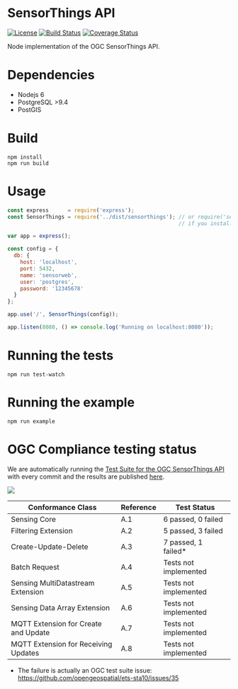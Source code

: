# SensorThings API
[![License](https://img.shields.io/badge/license-MPL2-blue.svg)](https://raw.githubusercontent.com/mozilla-sensorweb/sensorthings/master/LICENSE)
[![Build Status](https://travis-ci.org/mozilla-sensorweb/sensorthings.svg?branch=master)](https://travis-ci.org/mozilla-sensorweb/sensorthings)
[![Coverage Status](https://coveralls.io/repos/github/mozilla-sensorweb/sensorthings/badge.svg)](https://coveralls.io/github/mozilla-sensorweb/sensorthings)

Node implementation of the OGC SensorThings API.

# Dependencies
* Nodejs 6
* PostgreSQL >9.4
* PostGIS

# Build
```shell
npm install
npm run build
```

# Usage
```js
const express      = require('express');
const SensorThings = require('../dist/sensorthings'); // or require('sensorthings')
                                                      // if you installed it via npm

var app = express();

const config = {
  db: {
    host: 'localhost',
    port: 5432,
    name: 'sensorweb',
    user: 'postgres',
    password: '12345678'
  }
};

app.use('/', SensorThings(config));

app.listen(8080, () => console.log('Running on localhost:8080'));
```

# Running the tests

```shell
npm run test-watch
```

# Running the example

```shell
npm run example
```

# OGC Compliance testing status

We are automatically running the [Test Suite for the OGC SensorThings API](https://github.com/opengeospatial/ets-sta10) with every commit and the results are published [here](https://mozilla-sensorweb.github.io/sensorthings/).

<img src='https://mozilla-sensorweb.github.io/sensorthings/overview-chart.svg'></img>

| Conformance Class                     | Reference | Test Status              |
|---------------------------------------|-----------|--------------------------| 
| Sensing Core                          | A.1       | 6 passed, 0 failed       |
| Filtering Extension                   | A.2       | 5 passed, 3 failed       |
| Create-Update-Delete                  | A.3       | 7 passed, 1 failed*      |
| Batch Request                         | A.4       | Tests not implemented    |
| Sensing MultiDatastream Extension     | A.5       | Tests not implemented    |
| Sensing Data Array Extension          | A.6       | Tests not implemented    |
| MQTT Extension for Create and Update  | A.7       | Tests not implemented    |
| MQTT Extension for Receiving Updates  | A.8       | Tests not implemented    |

* The failure is actually an OGC test suite issue: https://github.com/opengeospatial/ets-sta10/issues/35
